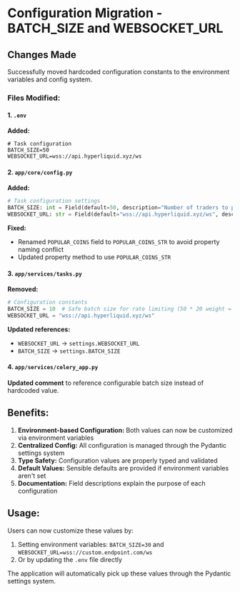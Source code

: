 # Configuration Migration - BATCH_SIZE and WEBSOCKET_URL

## Changes Made

Successfully moved hardcoded configuration constants to the environment variables and config system.

### Files Modified:

#### 1. `.env` 
**Added:**
```properties
# Task configuration
BATCH_SIZE=50
WEBSOCKET_URL=wss://api.hyperliquid.xyz/ws
```

#### 2. `app/core/config.py`
**Added:**
```python
# Task configuration settings
BATCH_SIZE: int = Field(default=50, description="Number of traders to process per batch")
WEBSOCKET_URL: str = Field(default="wss://api.hyperliquid.xyz/ws", description="Hyperliquid WebSocket URL")
```

**Fixed:** 
- Renamed `POPULAR_COINS` field to `POPULAR_COINS_STR` to avoid property naming conflict
- Updated property method to use `POPULAR_COINS_STR`

#### 3. `app/services/tasks.py`
**Removed:**
```python
# Configuration constants
BATCH_SIZE = 10  # Safe batch size for rate limiting (50 * 20 weight = 1000, under 1200 limit)
WEBSOCKET_URL = "wss://api.hyperliquid.xyz/ws"
```

**Updated references:**
- `WEBSOCKET_URL` → `settings.WEBSOCKET_URL`
- `BATCH_SIZE` → `settings.BATCH_SIZE`

#### 4. `app/services/celery_app.py`
**Updated comment** to reference configurable batch size instead of hardcoded value.

## Benefits:

1. **Environment-based Configuration:** Both values can now be customized via environment variables
2. **Centralized Config:** All configuration is managed through the Pydantic settings system
3. **Type Safety:** Configuration values are properly typed and validated
4. **Default Values:** Sensible defaults are provided if environment variables aren't set
5. **Documentation:** Field descriptions explain the purpose of each configuration

## Usage:

Users can now customize these values by:
1. Setting environment variables: `BATCH_SIZE=30` and `WEBSOCKET_URL=wss://custom.endpoint.com/ws`
2. Or by updating the `.env` file directly

The application will automatically pick up these values through the Pydantic settings system.
